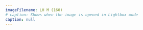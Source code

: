 ```yaml
---
imageFilename: LH M (160)
# caption: Shows when the image is opened in Lightbox mode
caption: null
---
```

